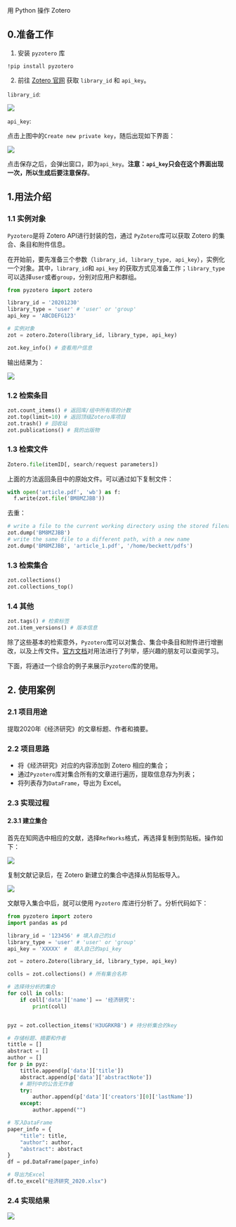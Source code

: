 用 Python 操作 Zotero



## 0.准备工作

1. 安装 `pyzotero` 库

```shell
!pip install pyzotero
```

2. 前往 [Zotero 官网](https://www.zotero.org/settings/keys) 获取 `library_id` 和 `api_key`。

`library_id`:

![](./images/01.jpg)

`api_key`:

点击上图中的`Create new private key`，随后出现如下界面：

![](./images/02.jpg)

点击保存之后，会弹出窗口，即为`api_key`。**注意：`api_key`只会在这个界面出现一次，所以生成后要注意保存**。

## 1.用法介绍

### 1.1 实例对象
`Pyzotero`是将 Zotero API进行封装的包，通过 `PyZotero`库可以获取 Zotero 的集合、条目和附件信息。

在开始前，要先准备三个参数（`library_id, library_type, api_key`），实例化一个对象。其中，`library_id`和 `api_key` 的获取方式见准备工作；`library_type`可以选择`user`或者`group`，分别对应用户和群组。

```Python
from pyzotero import zotero

library_id = '20201230'
library_type = 'user' # 'user' or 'group'
api_key = 'ABCDEFG123' 

# 实例对象
zot = zotero.Zotero(library_id, library_type, api_key)

zot.key_info() # 查看用户信息
```
输出结果为：

![](./images/03.jpg)


### 1.2 检索条目

```Python
zot.count_items() # 返回库/组中所有项的计数
zot.top(limit=10) # 返回顶级Zotero库项目
zot.trash() # 回收站
zot.publications() # 我的出版物
```
### 1.3 检索文件

```Python
Zotero.file(itemID[, search/request parameters])
```
上面的方法返回条目中的原始文件。可以通过如下复制文件：

```Python
with open('article.pdf', 'wb') as f:
  f.write(zot.file('BM8MZJBB'))
```

去重：

```Python
# write a file to the current working directory using the stored filename
zot.dump('BM8MZJBB')
# write the same file to a different path, with a new name
zot.dump('BM8MZJBB', 'article_1.pdf', '/home/beckett/pdfs')
```

### 1.3 检索集合

```Python
zot.collections()
zot.collections_top()
```

### 1.4 其他

```Python
zot.tags() # 检索标签
zot.item_versions() # 版本信息
```

除了这些基本的检索意外，`Pyzotero`库可以对集合、集合中条目和附件进行增删改，以及上传文件。[官方文档](https://pyzotero.readthedocs.io/en/latest/)对用法进行了列举，感兴趣的朋友可以查阅学习。

下面，将通过一个综合的例子来展示`Pyzotero`库的使用。

## 2. 使用案例

### 2.1 项目用途

提取2020年《经济研究》的文章标题、作者和摘要。

### 2.2 项目思路

- 将《经济研究》对应的内容添加到 Zotero 相应的集合；
- 通过`Pyzotero`库对集合所有的文章进行遍历，提取信息存为列表；
- 将列表存为`DataFrame`，导出为 Excel。

### 2.3 实现过程

#### 2.3.1 建立集合

首先在知网选中相应的文献，选择`RefWorks`格式，再选择复制到剪贴板。操作如下：

![](./images/031.jpg)

复制文献记录后，在 Zotero 新建立的集合中选择从剪贴板导入。

![](./images/032.jpg)

文献导入集合中后，就可以使用 `Pyzotero` 库进行分析了。分析代码如下：

```Python
from pyzotero import zotero
import pandas as pd

library_id = '123456' # 填入自己的id
library_type = 'user' # 'user' or 'group'
api_key = 'XXXXX' #  填入自己的api_key

zot = zotero.Zotero(library_id, library_type, api_key)

colls = zot.collections() # 所有集合名称

# 选择待分析的集合
for coll in colls:
    if coll['data']['name'] == '经济研究':
        print(coll)


pyz = zot.collection_items('H3UGRKRB') # 待分析集合的key

# 存储标题、摘要和作者
tittle = []
abstract = []
author = []
for p in pyz:
    tittle.append(p['data']['title'])
    abstract.append(p['data']['abstractNote'])
    # 期刊中的公告无作者
    try:
        author.append(p['data']['creators'][0]['lastName'])
    except:
        author.append("")

# 写入DataFrame
paper_info = {
    "title": title,
    "author": author,
    "abstract": abstract
}
df = pd.DataFrame(paper_info)

# 导出为Excel
df.to_excel("经济研究_2020.xlsx")
```

### 2.4 实现结果

![](./images/05.jpg)

